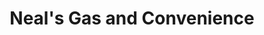 ---
title: "Neal's Gas and Convenience"
url: /pittsboro/neals-gas-and-convenience/
shop: Lebensmittel
---